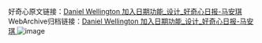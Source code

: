 好奇心原文链接：[Daniel Wellington 加入日期功能_设计_好奇心日报-马安琪 ](https://www.qdaily.com/articles/12558.html)
WebArchive归档链接：[Daniel Wellington 加入日期功能_设计_好奇心日报-马安琪 ](http://web.archive.org/web/20190623172818/https://www.qdaily.com/articles/12558.html)
![image](http://ww3.sinaimg.cn/large/007d5XDply1g3wjv47rhsj30u02yjh4y)